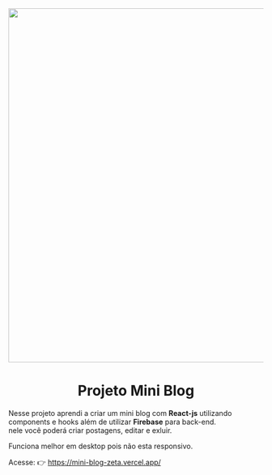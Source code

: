 <div align="center">
<img src="https://user-images.githubusercontent.com/104685458/229535175-ef6f245a-ade6-4d58-af9e-cc63400d2cd3.png" width="700px">
<h1>Projeto Mini Blog</h1>
</div>

<p>Nesse projeto aprendi a criar um mini blog com  <b>React-js</b>  utilizando components e hooks além de utilizar <b>Firebase</b> para back-end.<br>
nele você poderá criar postagens, editar e exluir.</p>
Funciona melhor em desktop pois não esta responsivo.

Acesse: 👉 https://mini-blog-zeta.vercel.app/


